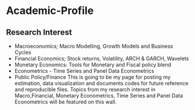 # Academic-Profile
## Research Interest 
* Macroeconomics; Macro Modelling, Growth Models and Business Cycles
* Financial Economics; Stock returns, Volatility, ARCH & GARCH, Wavelets 
* Monetary Economics: Tools for Monetary and Fiscal policy blend  
* Econometrics - Time Series and Panel Data Econometrics
* Public Policy/Finance
This is going to be my page for posting my estimation, data visualization and documents codes for future reference and reproducible files. Topics from my research interest in Macro,Financial, Monetary Econometrics, Time Series and Panel Data Econometrics will be featured on this wall. 
